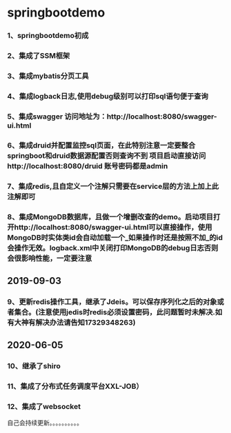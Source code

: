 # springbootdemo
### 1、springbootdemo初成  
### 2、集成了SSM框架  
### 3、集成mybatis分页工具
### 4、集成logback日志,使用debug级别可以打印sql语句便于查询
### 5、集成swagger  访问地址为：http://localhost:8080/swagger-ui.html
### 6、集成druid并配置监控sql页面，在此特别注意一定要整合springboot和druid数据源配置否则查询不到  项目启动直接访问 http://localhost:8080/druid 账号密码都是admin
### 7、集成redis,且自定义一个注解只需要在service层的方法上加上此注解即可
### 8、集成MongoDB数据库，且做一个增删改查的demo。启动项目打开http://localhost:8080/swagger-ui.html可以直接操作，使用MongoDB时实体类id会自动加载一个_如果操作时还是按照不加_的id会操作无效。logback.xml中关闭打印MongoDB的debug日志否则会很影响性能，一定要注意
## 2019-09-03
### 9、更新redis操作工具，继承了Jdeis。可以保存序列化之后的对象或者集合。(注意使用jedis时redis必须设置密码，此问题暂时未解决.如有大神有解决办法请告知17329348263)
## 2020-06-05
### 10、继承了shiro
### 11、集成了分布式任务调度平台XXL-JOB）
### 12、集成了websocket
自己会持续更新。。。。。。。。。。
